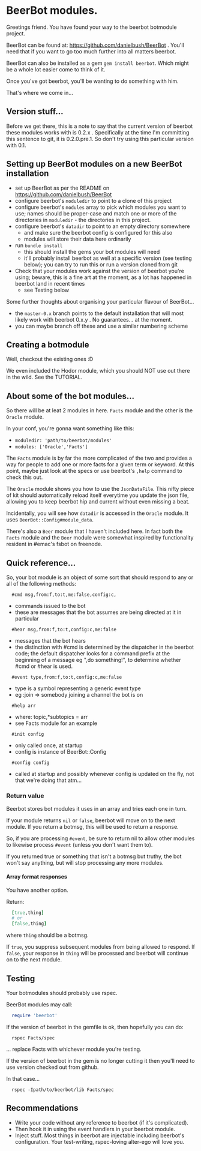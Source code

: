 # BeerBot modules.

Greetings friend.  You have found your way to the beerbot botmodule project.

BeerBot can be found at: https://github.com/danielbush/BeerBot .
You'll need that if you want to go too much further into all matters beerbot.

BeerBot can also be installed as a gem ```gem install beerbot```.
Which might be a whole lot easier come to think of it.

Once you've got beerbot, you'll be wanting to do something with him.

That's where we come in...

## Version stuff...

Before we get there, this is a note to say that the current version of beerbot
these modules works with is 0.2.x .
Specifically at the time I'm committing this sentence to git, it is 0.2.0.pre.1.
So don't try using this particular version with 0.1.

## Setting up BeerBot modules on a new BeerBot installation

* set up BeerBot as per the README on https://github.com/danielbush/BeerBot
* configure beerbot's ```moduledir``` to point to a clone of this project
* configure beerbot's ```modules``` array to pick which modules you want to use; names should be proper-case and match one or more of the directories in ```moduledir``` - the directories in this project.
* configure beerbot's ```datadir``` to point to an empty directory somewhere
  * and make sure the beerbot config is configured for this also
  * modules will store their data here ordinarily
* run ```bundle install```
  * this should install the gems your bot modules will need
  * it'll probably install beerbot as well at a specific version (see testing below); you can try to run this or run a version cloned from git
* Check that your modules work against the version of beerbot you're using; beware, this is a fine art at the moment, as a lot has happened in beerbot land in recent times
  * see Testing below

Some further thoughts about organising your particular flavour of BeerBot...
* the ```master-0.x``` branch points to the default installation that will most likely work with beerbot 0.x.y .  No guarantees... at the moment.
* you can maybe branch off these and use a similar numbering scheme

## Creating a botmodule

Well, checkout the existing ones :D

We even included the Hodor module, which you should NOT use out there
in the wild. See the TUTORIAL.

## About some of the bot modules...

So there will be at leat 2 modules in here.
```Facts``` module and the other is the ```Oracle``` module.

In your conf, you're gonna want something like this:
- ```moduledir: 'path/to/beerbot/modules'```
- ```modules: ['Oracle','Facts']```


The ```Facts``` module is by far the more complicated of the two and
provides a way for people to add one or more facts for a given term or
keyword. At this point, maybe just look at the specs or use beerbot's
```,help``` command to check this out.

The ```Oracle``` module shows you how to use the ```JsonDataFile```.
This nifty piece of kit should automatically reload itself everytime
you update the json file, allowing you to keep beerbot hip and current
without even missing a beat.

Incidentally, you will see how ```datadir``` is accessed in the
```Oracle``` module.  It uses ```BeerBot::Config#module_data```.

There's also a ```Beer``` module that I haven't included here. In fact
both the ```Facts``` module and the ```Beer``` module were somewhat
inspired by functionality resident in #emac's fsbot on freenode.

## Quick reference...

So, your bot module is an object of some sort that should respond to
any or all of the following methods:

```
  #cmd msg,from:f,to:t,me:false,config:c,
```
* commands issued to the bot
* these are messages that the bot assumes are being
  directed at it in particular

```
  #hear msg,from:f,to:t,config:c,me:false
```
* messages that the bot hears
* the distinction with #cmd is determined by the dispatcher in the
  beerbot code; the default dispatcher looks for a command prefix
  at the beginning of a message eg ",do something!", to determine
  whether #cmd or #hear is used.

```
  #event type,from:f,to:t,config:c,me:false
```
* type is a symbol representing a generic event type
* eg :join => somebody joining a channel the bot is on

```
  #help arr
```
* where: topic,*subtopics = arr
* see Facts module for an example

```
  #init config
```
* only called once, at startup
* config is instance of BeerBot::Config

```
  #config config
```
* called at startup and possibly whenever
  config is updated on the fly, not that we're
  doing that atm...

### Return value

Beerbot stores bot modules it uses in an array and tries each one
in turn.

If your module returns ```nil``` or ```false```, beerbot will move on
to the next module. If you return a botmsg, this will be used to
return a response.

So, if you are processing ```#event```, be sure to return nil to
allow other modules to likewise process ```#event``` (unless
you don't want them to).

If you returned true or something that isn't a botmsg but truthy, the
bot won't say anything, but will stop processing any more modules.

#### Array format responses

You have another option.

Return:
```ruby
  [true,thing]
  # or
  [false,thing]
```
where ```thing``` should be a botmsg.

If ```true```, you suppress subsequent modules from being allowed to respond.
If ```false```, your response in ```thing``` will be processed and beerbot
will continue on to the next module.

## Testing

Your botmodules should probably use rspec.

BeerBot modules may call:

```ruby
  require 'beerbot'
```

If the version of beerbot in the gemfile is ok, then hopefully you can do:
```
  rspec Facts/spec
```
... replace Facts with whichever module you're testing.

If the version of beerbot in the gem is no longer cutting it then
you'll need to use version checked out from github.

In that case...
```
  rspec -Ipath/to/beerbot/lib Facts/spec
```

## Recommendations

* Write your code without any reference to beerbot (if it's complicated).
* Then hook it in using the event handlers in your beerbot module.
* Inject stuff.  Most things in beerbot are injectable including
  beerbot's configuration.  Your test-writing, rspec-loving alter-ego
  will love you.

